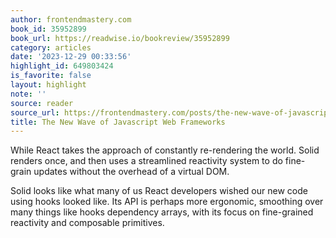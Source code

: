 ```yaml
---
author: frontendmastery.com
book_id: 35952899
book_url: https://readwise.io/bookreview/35952899
category: articles
date: '2023-12-29 00:33:56'
highlight_id: 649803424
is_favorite: false
layout: highlight
note: ''
source: reader
source_url: https://frontendmastery.com/posts/the-new-wave-of-javascript-web-frameworks/
title: The New Wave of Javascript Web Frameworks
---
```


While React takes the approach of constantly re-rendering the world. Solid renders once, and then uses a streamlined reactivity system to do fine-grain updates without the overhead of a virtual DOM.

Solid looks like what many of us React developers wished our new code using hooks looked like. Its API is perhaps more ergonomic, smoothing over many things like hooks dependency arrays, with its focus on fine-grained reactivity and composable primitives.